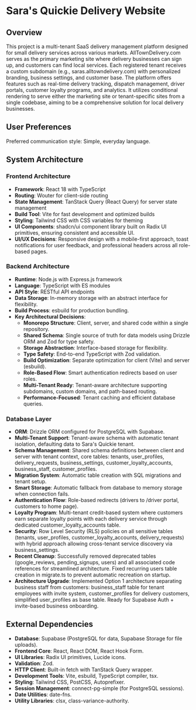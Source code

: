 # Sara's Quickie Delivery Website

## Overview
This project is a multi-tenant SaaS delivery management platform designed for small delivery services across various markets. AllTownDelivery.com serves as the primary marketing site where delivery businesses can sign up, and customers can find local services. Each registered tenant receives a custom subdomain (e.g., saras.alltowndelivery.com) with personalized branding, business settings, and customer base. The platform offers features such as real-time delivery tracking, dispatch management, driver portals, customer loyalty programs, and analytics. It utilizes conditional rendering to serve either the marketing site or tenant-specific sites from a single codebase, aiming to be a comprehensive solution for local delivery businesses.

## User Preferences
Preferred communication style: Simple, everyday language.

## System Architecture

### Frontend Architecture
- **Framework**: React 18 with TypeScript
- **Routing**: Wouter for client-side routing
- **State Management**: TanStack Query (React Query) for server state management
- **Build Tool**: Vite for fast development and optimized builds
- **Styling**: Tailwind CSS with CSS variables for theming
- **UI Components**: shadcn/ui component library built on Radix UI primitives, ensuring consistent and accessible UI.
- **UI/UX Decisions**: Responsive design with a mobile-first approach, toast notifications for user feedback, and professional headers across all role-based pages.

### Backend Architecture
- **Runtime**: Node.js with Express.js framework
- **Language**: TypeScript with ES modules
- **API Style**: RESTful API endpoints
- **Data Storage**: In-memory storage with an abstract interface for flexibility.
- **Build Process**: esbuild for production bundling.
- **Key Architectural Decisions**:
    - **Monorepo Structure**: Client, server, and shared code within a single repository.
    - **Shared Schema**: Single source of truth for data models using Drizzle ORM and Zod for type safety.
    - **Storage Abstraction**: Interface-based storage for flexibility.
    - **Type Safety**: End-to-end TypeScript with Zod validation.
    - **Build Optimization**: Separate optimization for client (Vite) and server (esbuild).
    - **Role-Based Flow**: Smart authentication redirects based on user roles.
    - **Multi-Tenant Ready**: Tenant-aware architecture supporting subdomains, custom domains, and path-based routing.
    - **Performance-Focused**: Tenant caching and efficient database queries.

### Database Layer
- **ORM**: Drizzle ORM configured for PostgreSQL with Supabase.
- **Multi-Tenant Support**: Tenant-aware schema with automatic tenant isolation, defaulting data to Sara's Quickie tenant.
- **Schema Management**: Shared schema definitions between client and server with tenant context, core tables: tenants, user_profiles, delivery_requests, business_settings, customer_loyalty_accounts, business_staff, customer_profiles.
- **Migration System**: Automatic table creation with SQL migrations and tenant setup.
- **Smart Storage**: Automatic fallback from database to memory storage when connection fails.
- **Authentication Flow**: Role-based redirects (drivers to /driver portal, customers to home page).
- **Loyalty Program**: Multi-tenant credit-based system where customers earn separate loyalty points with each delivery service through dedicated customer_loyalty_accounts table.
- **Security**: Row Level Security (RLS) policies on all sensitive tables (tenants, user_profiles, customer_loyalty_accounts, delivery_requests) with hybrid approach allowing cross-tenant service discovery via business_settings.
- **Recent Cleanup**: Successfully removed deprecated tables (google_reviews, pending_signups, users) and all associated code references for streamlined architecture. Fixed recurring users table creation in migrate.ts to prevent automatic recreation on startup.
- **Architecture Upgrade**: Implemented Option 1 architecture separating business staff from customers: business_staff table for tenant employees with invite system, customer_profiles for delivery customers, simplified user_profiles as base table. Ready for Supabase Auth + invite-based business onboarding.

## External Dependencies

- **Database**: Supabase (PostgreSQL for data, Supabase Storage for file uploads).
- **Frontend Core**: React, React DOM, React Hook Form.
- **UI Libraries**: Radix UI primitives, Lucide icons.
- **Validation**: Zod.
- **HTTP Client**: Built-in fetch with TanStack Query wrapper.
- **Development Tools**: Vite, esbuild, TypeScript compiler, tsx.
- **Styling**: Tailwind CSS, PostCSS, Autoprefixer.
- **Session Management**: connect-pg-simple (for PostgreSQL sessions).
- **Date Utilities**: date-fns.
- **Utility Libraries**: clsx, class-variance-authority.